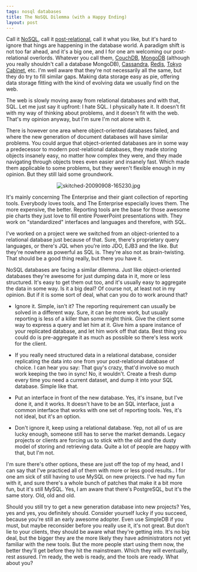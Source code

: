 ```yaml
---
tags: nosql databases
title: The NoSQL Dilemma (with a Happy Ending)
layout: post
---
```

Call it [NoSQL](http://voodootikigod.com/nosql-a-modest-proposal), call it [post-relational](http://therealadam.com/archive/2009/08/31/its-not-nosql-its-post-relational/), call it what you like, but it's hard to ignore that hings are happening in the database world. A paradigm shift is not too far ahead, and it's a big one, and I for one am welcoming our post-relational overlords. Whatever you call them, [CouchDB](http://couchdb.apache.org/), [MongoDB](http://www.mongodb.org/) (although you really shouldn't call a database MongoDB), [Cassandra](http://incubator.apache.org/cassandra/), [Redis](http://code.google.com/p/redis/), [Tokyo Cabinet](http://1978th.net/tokyocabinet/), etc. I'm well aware that they're not necessarily all the same, but they do try to fill similar gaps. Making data storage easy as pie, offering data storage fitting with the kind of evolving data we usually find on the web.

The web is slowly moving away from relational databases and with that, SQL. Let me just say it upfront: I hate SQL. I physically hate it. It doesn't fit with my way of thinking about problems, and it doesn't fit with the web. That's my opinion anyway, but I'm sure I'm not alone with it.

There is however one area where object-oriented databases failed, and where the new generation of document databases will have similar problems. You could argue that object-oriented databases are in some way a predecessor to modern post-relational databases, they made storing objects insanely easy, no matter how complex they were, and they made navigating through objects trees even easier and insanely fast. Which made them applicable to some problems, but they weren't flexible enough in my opinion. But they still laid some groundwork.

<div style="width:100%; text-align:center">
<img src="http://img.skitch.com/20090908-cmhe5mk953kst1je4kji3qub2p.jpg" alt="skitched-20090908-165230.jpg"/>
</div>

It's mainly concerning The Enterprise and their giant collection of reporting tools. Everybody loves tools, and The Enterprise especially loves them. The more expensive, the better. Reporting tools are the base for those awesome pie charts they just love to fill entire PowerPoint presentations with. They work on "standardized" interfaces and languages and therefore, with SQL.

I've worked on a project were we switched from an object-oriented to a relational database just because of that. Sure, there's proprietary query languages, or there's JQL when you're into JDO, EJB3 and the like. But they're nowhere as powerful as SQL is. They're also not as brain-twisting. That should be a good thing really, but there you have it.

NoSQL databases are facing a similar dilemma. Just like object-oriented databases they're awesome for just dumping data in it, more or less structured. It's easy to get them out too, and it's usually easy to aggregate the data in some way. Is it a big deal? Of course not, at least not in my opinion. But if it is some sort of deal, what can you do to work around that?

* Ignore it. Simple, isn't it? The reporting requirement can usually be solved in a different way. Sure, it can be more work, but usually reporting is less of a killer than some might think. Give the client some way to express a query and let him at it. Give him a spare instance of your replicated database, and let him work off that data. Best thing you could do is pre-aggregate it as much as possible so there's less work for the client.

* If you really need structured data in a relational database, consider replicating the data into one from your post-relational database of choice. I can hear you say: That guy's crazy, that'd involve so much work keeping the two in sync! No, it wouldn't. Create a fresh dump every time you need a current dataset, and dump it into your SQL database. Simple like that.

* Put an interface in front of the new database. Yes, it's insane, but I've done it, and it works. It doesn't have to be an SQL interface, just a common interface that works with one set of reporting tools. Yes, it's not ideal, but it's an option.

* Don't ignore it, keep using a relational database. Yep, not all of us are lucky enough, someone still has to serve the market demands. Legacy projects or clients are forcing us to stick with the old and the dusty model of storing and retrieving data. Quite a lot of people are happy with that, but I'm not.

I'm sure there's other options, these are just off the top of my head, and I can say that I've practiced all of them with more or less good results.. I for one am sick of still having to use MySQL on new projects. I've had my fun with it, and sure there's a whole bunch of patches that make it a bit more fun, but it's still MySQL. Yes, I am aware that there's PostgreSQL, but it's the same story. Old, old and old.

Should you still try to get a new generation database into new projects? Yes, yes and yes, you definitely should. Consider yourself lucky if you succeed, because you're still an early awesome adopter. Even use SimpleDB if you must, but maybe reconsider before you really use it, it's not great. But don't lie to your clients, they should be aware what they're getting into. It's no big deal, but the bigger they are the more likely they have administrators not yet familiar with the new tools. But the more people start using them now, the better they'll get before they hit the mainstream. Which they will eventually, rest assured. I'm ready, the web is ready, and the tools are ready. What about you?